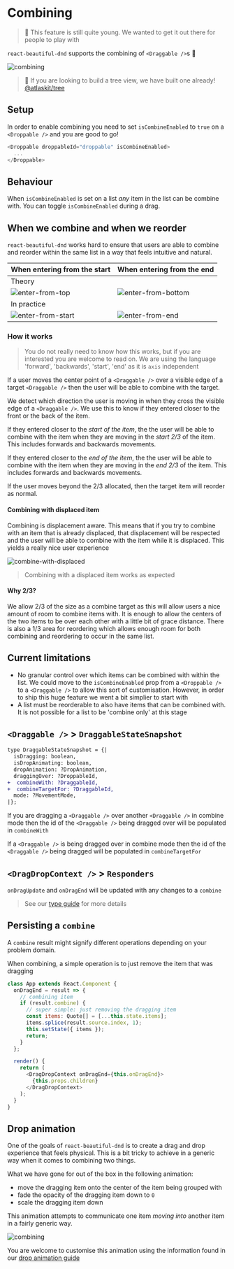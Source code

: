 # Combining

> 👶 This feature is still quite young. We wanted to get it out there for people to play with

`react-beautiful-dnd` supports the combining of `<Draggable />`s 🤩

![combining](https://user-images.githubusercontent.com/2182637/48045145-318dc300-e1e3-11e8-83bd-22c9bd44c442.gif)

> 🌲 If you are looking to build a tree view, we have built one already! [@atlaskit/tree](https://atlaskit.atlassian.com/packages/core/tree)

## Setup

In order to enable combining you need to set `isCombineEnabled` to `true` on a `<Droppable />` and you are good to go!

```js
<Droppable droppableId="droppable" isCombineEnabled>
  ...
</Droppable>
```

## Behaviour

When `isCombineEnabled` is set on a list _any_ item in the list can be combine with. You can toggle `isCombineEnabled` during a drag.

## When we combine and when we reorder

`react-beautiful-dnd` works hard to ensure that users are able to combine and reorder within the same list in a way that feels intuitive and natural.

| When entering from the start                                                                                             | When entering from the end                                                                                                |
| ------------------------------------------------------------------------------------------------------------------------ | ------------------------------------------------------------------------------------------------------------------------- |
| Theory                                                                                                                   |
| ![enter-from-top](https://user-images.githubusercontent.com/2182637/48168370-08844400-e343-11e8-8954-6b4f3c5c825e.png)   | ![enter-from-bottom](https://user-images.githubusercontent.com/2182637/48168369-07ebad80-e343-11e8-9402-caf6e91307a3.png) |
| In practice                                                                                                              |
| ![enter-from-start](https://user-images.githubusercontent.com/2182637/48169676-49cb2280-e348-11e8-8f11-5eeaf392cae6.gif) | ![enter-from-end](https://user-images.githubusercontent.com/2182637/48169675-49cb2280-e348-11e8-854a-04b913d3851b.gif)    |

### How it works

> You do not really need to know how this works, but if you are interested you are welcome to read on. We are using the language 'forward', 'backwards', 'start', 'end' as it is `axis` independent

If a user moves the center point of a `<Draggable />` over a visible edge of a target `<Draggable />` then the user will be able to combine with the target.

We detect which direction the user is moving in when they cross the visible edge of a `<Draggable />`. We use this to know if they entered closer to the front or the back of the item.

If they entered closer to the _start of the item_, the the user will be able to combine with the item when they are moving in the _start 2/3_ of the item. This includes forwards and backwards movements.

If they entered closer to the _end of the item_, the the user will be able to combine with the item when they are moving in the _end 2/3_ of the item. This includes forwards and backwards movements.

If the user moves beyond the 2/3 allocated, then the target item will reorder as normal.

#### Combining with displaced item

Combining is displacement aware. This means that if you try to combine with an item that is already displaced, that displacement will be respected and the user will be able to combine with the item while it is displaced. This yields a really nice user experience

![combine-with-displaced](https://user-images.githubusercontent.com/2182637/48169674-49328c00-e348-11e8-8d35-d3d41916cd89.gif)

> Combining with a displaced item works as expected

#### Why 2/3?

We allow 2/3 of the size as a combine target as this will allow users a nice amount of room to combine items with. It is enough to allow the centers of the two items to be over each other with a little bit of grace distance. There is also a 1/3 area for reordering which allows enough room for both combining and reordering to occur in the same list.

## Current limitations

- No granular control over which items can be combined with within the list. We could move to the `isCombineEnabled` prop from a `<Droppable />` to a `<Draggable />` to allow this sort of customisation. However, in order to ship this huge feature we went a bit simplier to start with
- A list must be reorderable to also have items that can be combined with. It is not possible for a list to be 'combine only' at this stage

## `<Draggable />` > `DraggableStateSnapshot`

```diff
type DraggableStateSnapshot = {|
  isDragging: boolean,
  isDropAnimating: boolean,
  dropAnimation: ?DropAnimation,
  draggingOver: ?DroppableId,
+  combineWith: ?DraggableId,
+  combineTargetFor: ?DraggableId,
  mode: ?MovementMode,
|};
```

If you are dragging a `<Draggable />` over another `<Draggable />` in combine mode then the id of the `<Draggable />` being dragged over will be populated in `combineWith`

If a `<Draggable />` is being dragged over in combine mode then the id of the `<Draggable />` being dragged will be populated in `combineTargetFor`

## `<DragDropContext />` > `Responders`

`onDragUpdate` and `onDragEnd` will be updated with any changes to a `combine`

> See our [type guide](/docs/guides/types.md) for more details

## Persisting a `combine`

A `combine` result might signify different operations depending on your problem domain.

When combining, a simple operation is to just remove the item that was dragging

```js
class App extends React.Component {
  onDragEnd = result => {
    // combining item
    if (result.combine) {
      // super simple: just removing the dragging item
      const items: Quote[] = [...this.state.items];
      items.splice(result.source.index, 1);
      this.setState({ items });
      return;
    }
  };

  render() {
    return (
      <DragDropContext onDragEnd={this.onDragEnd}>
        {this.props.children}
      </DragDropContext>
    );
  }
}
```

## Drop animation

One of the goals of `react-beautiful-dnd` is to create a drag and drop experience that feels physical. This is a bit tricky to achieve in a generic way when it comes to combining two things.

What we have gone for out of the box in the following animation:

- move the dragging item onto the center of the item being grouped with
- fade the opacity of the dragging item down to `0`
- scale the dragging item down

This animation attempts to communicate one item _moving into_ another item in a fairly generic way.

![combining](https://user-images.githubusercontent.com/2182637/48045145-318dc300-e1e3-11e8-83bd-22c9bd44c442.gif)

You are welcome to customise this animation using the information found in our [drop animation guide](/docs/guides/drop-animation.md)
